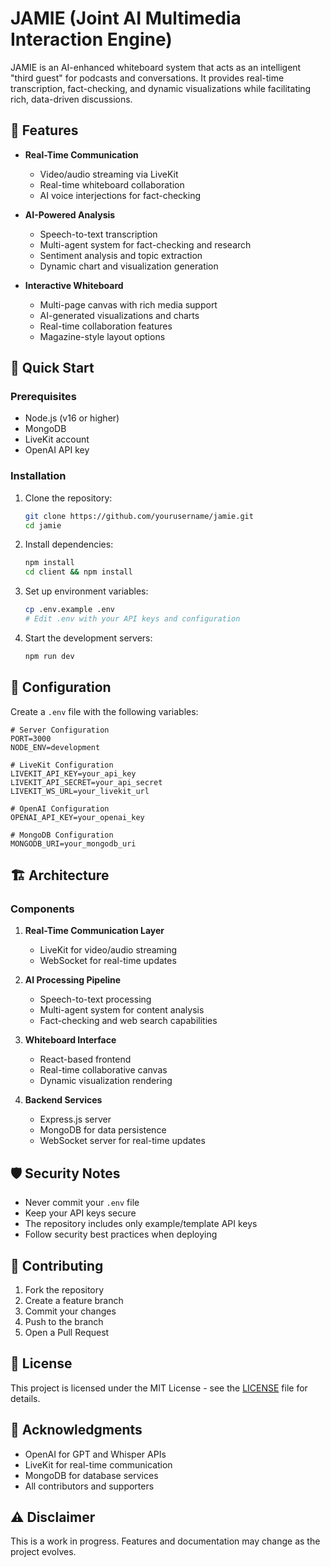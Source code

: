 # JAMIE (Joint AI Multimedia Interaction Engine)

JAMIE is an AI-enhanced whiteboard system that acts as an intelligent "third guest" for podcasts and conversations. It provides real-time transcription, fact-checking, and dynamic visualizations while facilitating rich, data-driven discussions.

## 🌟 Features

- **Real-Time Communication**
  - Video/audio streaming via LiveKit
  - Real-time whiteboard collaboration
  - AI voice interjections for fact-checking

- **AI-Powered Analysis**
  - Speech-to-text transcription
  - Multi-agent system for fact-checking and research
  - Sentiment analysis and topic extraction
  - Dynamic chart and visualization generation

- **Interactive Whiteboard**
  - Multi-page canvas with rich media support
  - AI-generated visualizations and charts
  - Real-time collaboration features
  - Magazine-style layout options

## 🚀 Quick Start

### Prerequisites

- Node.js (v16 or higher)
- MongoDB
- LiveKit account
- OpenAI API key

### Installation

1. Clone the repository:
   ```bash
   git clone https://github.com/yourusername/jamie.git
   cd jamie
   ```

2. Install dependencies:
   ```bash
   npm install
   cd client && npm install
   ```

3. Set up environment variables:
   ```bash
   cp .env.example .env
   # Edit .env with your API keys and configuration
   ```

4. Start the development servers:
   ```bash
   npm run dev
   ```

## 🔧 Configuration

Create a `.env` file with the following variables:

```env
# Server Configuration
PORT=3000
NODE_ENV=development

# LiveKit Configuration
LIVEKIT_API_KEY=your_api_key
LIVEKIT_API_SECRET=your_api_secret
LIVEKIT_WS_URL=your_livekit_url

# OpenAI Configuration
OPENAI_API_KEY=your_openai_key

# MongoDB Configuration
MONGODB_URI=your_mongodb_uri
```

## 🏗️ Architecture

### Components

1. **Real-Time Communication Layer**
   - LiveKit for video/audio streaming
   - WebSocket for real-time updates

2. **AI Processing Pipeline**
   - Speech-to-text processing
   - Multi-agent system for content analysis
   - Fact-checking and web search capabilities

3. **Whiteboard Interface**
   - React-based frontend
   - Real-time collaborative canvas
   - Dynamic visualization rendering

4. **Backend Services**
   - Express.js server
   - MongoDB for data persistence
   - WebSocket server for real-time updates

## 🛡️ Security Notes

- Never commit your `.env` file
- Keep your API keys secure
- The repository includes only example/template API keys
- Follow security best practices when deploying

## 🤝 Contributing

1. Fork the repository
2. Create a feature branch
3. Commit your changes
4. Push to the branch
5. Open a Pull Request

## 📝 License

This project is licensed under the MIT License - see the [LICENSE](LICENSE) file for details.

## 🙏 Acknowledgments

- OpenAI for GPT and Whisper APIs
- LiveKit for real-time communication
- MongoDB for database services
- All contributors and supporters

## ⚠️ Disclaimer

This is a work in progress. Features and documentation may change as the project evolves.

